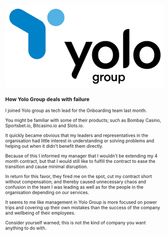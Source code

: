 ![Logo](logo.png)

### How Yolo Group deals with failure

I joined Yolo group as tech lead for the Onboarding team last month.

You might be familiar with some of their products; such as Bombay Casino, Sportsbet.io, Bitcasino.io and Slots.io.

It quickly became obvious that my leaders and representatives in the organisation had little interest in understanding or solving problems and helping out when it didn't benefit them directly.

Because of this I informed my manager that I wouldn't be extending my 4 month contract, but that I would still like to fulfill the contract to ease the transition and cause minimal disruption.

In return for this favor, they fired me on the spot, cut my contract short without compensation; and thereby caused unnecessary chaos and confusion in the team I was leading as well as for the people in the organisation depending on our services.

It seems to me like management in Yolo Group is more focused on power trips and covering up their own mistakes than the success of the company and wellbeing of their employees.

Consider yourself warned; this is not the kind of company you want anything to do with.
